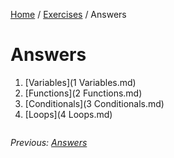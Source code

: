[Home](../../README.md) / [Exercises](../README.md) / Answers

# Answers

1. [Variables](1 Variables.md)
2. [Functions](2 Functions.md)
3. [Conditionals](3 Conditionals.md)
4. [Loops](4 Loops.md)

<div style="overflow:auto">

<div style="float: left">

<i>Previous: <a href="../README.md">Answers</a></i>


</div>